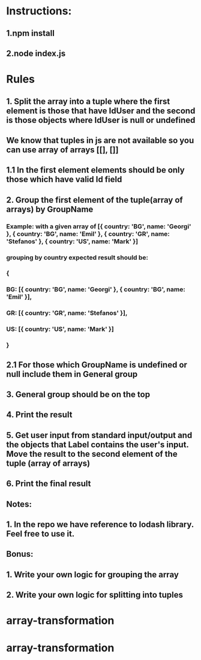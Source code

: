 # Instructions:
## 1.npm install
## 2.node index.js

# Rules
## 1. Split the array into a tuple where the first element is those that have IdUser and the second is those objects where IdUser is null or undefined
##     We know that tuples in js are not available so you can use array of arrays [[], []]
##     1.1 In the first element elements should be only those which have valid Id field
## 2. Group the first element of the tuple(array of arrays) by GroupName
  ###     Example: with a given array of [{ country: 'BG', name: 'Georgi' }, { country: 'BG', name: 'Emil' }, { country: 'GR', name: 'Stefanos' }, { country: 'US', name: 'Mark' }]
  ###     grouping by country expected result should be:
  ###     {
  ###      BG: [{ country: 'BG', name: 'Georgi' }, { country: 'BG', name: 'Emil' }],
  ###      GR: [{ country: 'GR', name: 'Stefanos' }],
  ###      US: [{ country: 'US', name: 'Mark' }]
  ###     }
##     2.1 For those which GroupName is undefined or null include them in General group
## 3. General group should be on the top
## 4. Print the result
## 5. Get user input from standard input/output and the objects that Label contains the user's input. Move the result to the second element of the tuple (array of arrays)
## 6. Print the final result

## Notes:
## 1. In the repo we have reference to lodash library. Feel free to use it.

## Bonus:
## 1. Write your own logic for grouping the array
## 2. Write your own logic for splitting into tuples
# array-transformation
# array-transformation
